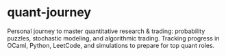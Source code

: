 # quant-journey
Personal journey to master quantitative research &amp; trading: probability puzzles, stochastic modeling, and algorithmic trading. Tracking progress in OCaml, Python, LeetCode, and simulations to prepare for top quant roles.
